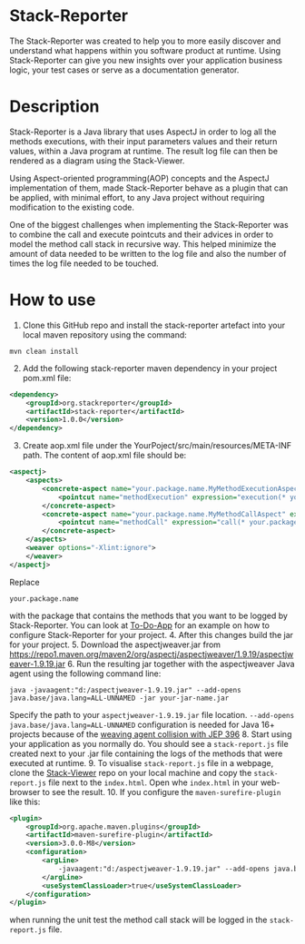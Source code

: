# Stack-Reporter

The Stack-Reporter was created to help you to more easily discover and understand what happens within you software product at runtime.
Using Stack-Reporter can give you new insights over your application business logic, your test cases or serve as a documentation generator.

# Description

Stack-Reporter is a Java library that uses AspectJ in order to log all the methods executions, with their input parameters values and their return values, within a Java program at runtime.
The result log file can then be rendered as a diagram using the Stack-Viewer.

Using Aspect-oriented programming(AOP) concepts and the AspectJ implementation of them, made Stack-Reporter behave as a plugin that can be applied, with minimal effort, to any Java project without requiring modification to the existing code.

One of the biggest challenges when implementing the Stack-Reporter was to combine the call and execute pointcuts and their advices in order to model the method call stack in recursive way.
This helped minimize the amount of data needed to be written to the log file and also the number of times the log file needed to be touched.

# How to use
1. Clone this GitHub repo and install the stack-reporter artefact into your local maven repository using the command:
```
mvn clean install
```
2. Add the following stack-reporter maven dependency in your project pom.xml file:
```xml
<dependency>
    <groupId>org.stackreporter</groupId>
    <artifactId>stack-reporter</artifactId>
    <version>1.0.0</version>
</dependency>
```
3. Create aop.xml file under the YourPoject/src/main/resources/META-INF path.
The content of aop.xml file should be:
```xml
<aspectj>
    <aspects>
        <concrete-aspect name="your.package.name.MyMethodExecutionAspect" extends="org.stackreporter.aspect.MethodExecutionAspect">
            <pointcut name="methodExecution" expression="execution(* your.package.name..*(..))"/>
        </concrete-aspect>
        <concrete-aspect name="your.package.name.MyMethodCallAspect" extends="org.stackreporter.aspect.MethodCallAspect">
            <pointcut name="methodCall" expression="call(* your.package.name..*(..))"/>
        </concrete-aspect>
    </aspects>
    <weaver options="-Xlint:ignore">
    </weaver>
</aspectj>
```
Replace
```
your.package.name
```
with the package that contains the methods that you want to be logged by Stack-Reporter.
You can look at [To-Do-App](https://github.com/andreiursudev/to-do-app) for an example on how to configure Stack-Reporter for your project.
4. After this changes build the jar for your project.
5. Download the aspectjweaver.jar from  https://repo1.maven.org/maven2/org/aspectj/aspectjweaver/1.9.19/aspectjweaver-1.9.19.jar
6. Run the resulting jar together with the aspectjweaver Java agent using the following command line:
```shell
java -javaagent:"d:/aspectjweaver-1.9.19.jar" --add-opens java.base/java.lang=ALL-UNNAMED -jar your-jar-name.jar
```
Specify the path to your `aspectjweaver-1.9.19.jar` file location.
`--add-opens java.base/java.lang=ALL-UNNAMED` configuration is needed for Java 16+ projects because of the [weaving agent collision with JEP 396](https://github.com/eclipse/org.aspectj/blob/d17189c430a7ffd1ec966759a93b3ed348766650/docs/dist/doc/README-197.html#L71-L79)
8. Start using your application as you normally do. You should see a `stack-report.js` file created next to your .jar file containing the logs of the methods that were executed at runtime.
9. To visualise `stack-report.js` file in a webpage, clone the [Stack-Viewer](https://github.com/andreiursudev/stack-viewer) repo on your local machine and copy the `stack-report.js` file next to the `index.html`. Open whe `index.html` in your web-browser to see the result.
10. If you configure the `maven-surefire-plugin` like this:
```xml
<plugin>
    <groupId>org.apache.maven.plugins</groupId>
    <artifactId>maven-surefire-plugin</artifactId>
    <version>3.0.0-M8</version>
    <configuration>
        <argLine>
            -javaagent:"d:/aspectjweaver-1.9.19.jar" --add-opens java.base/java.lang=ALL-UNNAMED
        </argLine>
        <useSystemClassLoader>true</useSystemClassLoader>
    </configuration>
</plugin>
```
when running the unit test the method call stack will be logged in the `stack-report.js` file.